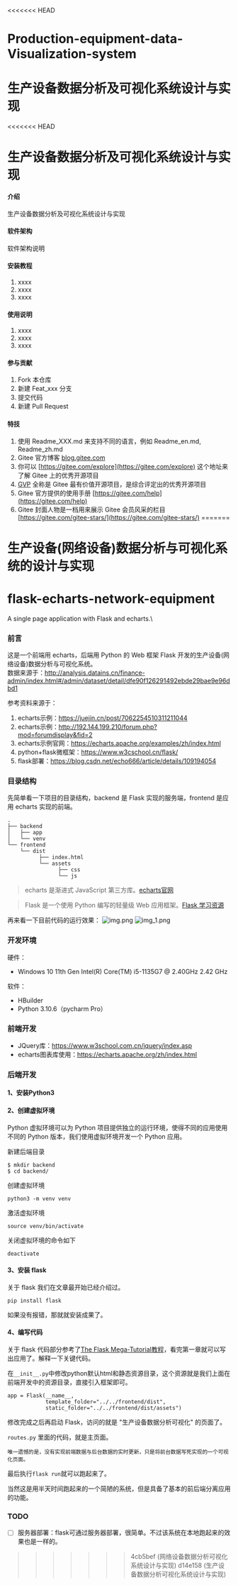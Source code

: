 <<<<<<< HEAD
# Production-equipment-data-Visualization-system
生产设备数据分析及可视化系统设计与实现
=======
<<<<<<< HEAD
# 生产设备数据分析及可视化系统设计与实现

#### 介绍
生产设备数据分析及可视化系统设计与实现

#### 软件架构
软件架构说明


#### 安装教程

1.  xxxx
2.  xxxx
3.  xxxx

#### 使用说明

1.  xxxx
2.  xxxx
3.  xxxx

#### 参与贡献

1.  Fork 本仓库
2.  新建 Feat_xxx 分支
3.  提交代码
4.  新建 Pull Request


#### 特技

1.  使用 Readme\_XXX.md 来支持不同的语言，例如 Readme\_en.md, Readme\_zh.md
2.  Gitee 官方博客 [blog.gitee.com](https://blog.gitee.com)
3.  你可以 [https://gitee.com/explore](https://gitee.com/explore) 这个地址来了解 Gitee 上的优秀开源项目
4.  [GVP](https://gitee.com/gvp) 全称是 Gitee 最有价值开源项目，是综合评定出的优秀开源项目
5.  Gitee 官方提供的使用手册 [https://gitee.com/help](https://gitee.com/help)
6.  Gitee 封面人物是一档用来展示 Gitee 会员风采的栏目 [https://gitee.com/gitee-stars/](https://gitee.com/gitee-stars/)
=======
# 生产设备(网络设备)数据分析与可视化系统的设计与实现
# flask-echarts-network-equipment
A single page application with Flask and echarts.\

### 前言
这是一个前端用 echarts，后端用 Python 的 Web 框架 Flask 开发的生产设备(网络设备)数据分析与可视化系统。\
数据来源于：http://analysis.datains.cn/finance-admin/index.html#/admin/dataset/detail/dfe90f126291492ebde29bae9e96dbd1

参考资料来源于：
1. echarts示例：https://juejin.cn/post/7062254510311211044
2. echarts示例：http://192.144.199.210/forum.php?mod=forumdisplay&fid=2
3. echarts示例官网：https://echarts.apache.org/examples/zh/index.html
4. python+flask微框架：https://www.w3cschool.cn/flask/
5. flask部署：https://blog.csdn.net/echo666/article/details/109194054
### 目录结构
先简单看一下项目的目录结构，backend 是 Flask 实现的服务端，frontend 是应用 echarts 实现的前端。

```
.
├── backend
│   ├── app
│   └── venv
└── frontend
    └── dist
          ├── index.html
          └── assets
                ├── css
                └── js
```
> echarts 是渐进式 JavaScript 第三方库。[echarts官网](https://echarts.apache.org/examples/zh/index.html)

> Flask 是一个使用 Python 编写的轻量级 Web 应用框架。[Flask 学习资源](https://dormousehole.readthedocs.io/en/latest/)

再来看一下目前代码的运行效果：
![img.png](img.png)
![img_1.png](img_1.png)

### 开发环境
硬件：
- Windows 10 11th Gen Intel(R) Core(TM) i5-1135G7 @ 2.40GHz   2.42 GHz

软件：
- HBuilder
- Python 3.10.6（pycharm Pro）


### 前端开发

- JQuery库：https://www.w3school.com.cn/jquery/index.asp
- echarts图表库使用：https://echarts.apache.org/zh/index.html

### 后端开发

#### 1、安装Python3

#### 2、创建虚拟环境
Python 虚拟环境可以为 Python 项目提供独立的运行环境，使得不同的应用使用不同的 Python 版本，我们使用虚拟环境开发一个 Python 应用。

新建后端目录
```
$ mkdir backend
$ cd backend/
```

创建虚拟环境
```
python3 -m venv venv
```

激活虚拟环境
```
source venv/bin/activate
```

关闭虚拟环境的命令如下
```
deactivate
```

#### 3、安装 flask

关于 flask 我们在文章最开始已经介绍过。

```
pip install flask
```

如果没有报错，那就就安装成果了。


#### 4、编写代码
关于 flask 代码部分参考了[The Flask Mega-Tutorial教程](https://github.com/luhuisicnu/The-Flask-Mega-Tutorial-zh)，看完第一章就可以写出应用了。解释一下关键代码。

在`__init__.py`中修改python默认html和静态资源目录，这个资源就是我们上面在前端开发中的资源目录，直接引入框架即可。

```
app = Flask(__name__,
            template_folder="../../frontend/dist",
            static_folder="../../frontend/dist/assets")
```

修改完成之后再启动 Flask，访问的就是 "生产设备数据分析可视化" 的页面了。

`routes.py` 里面的代码，就是主页面。

``
    唯一遗憾的是，没有实现前端数据与后台数据的实时更新，只是将前台数据写死实现的一个可视化页面。
``

最后执行`flask run`就可以跑起来了。

当然这是用半天时间跑起来的一个简陋的系统，但是具备了基本的前后端分离应用的功能。

### TODO
- [ ] 服务器部署：flask可通过服务器部署，很简单。不过该系统在本地跑起来的效果也是一样的。
>>>>>>> 4cb5bef (网络设备数据分析可视化系统设计与实现)
>>>>>>> d14e158 (生产设备数据分析可视化系统设计与实现)
